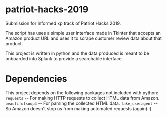 # patriot-hacks-2019
Submission for Informed xp track of Patriot Hacks 2019.

The script has uses a simple user interface made in Tkinter that accepts an Amazon product URL and uses it to scrape customer review data about that product.

This project is written in python and the data produced is meant to be onboarded into Splunk to provide a searchable interface.

# Dependencies
This project depends on the following packages not included with python:
`requests` -- For making HTTP requests to collect HTML data from Amazon.
`beautifulsoup4` -- For parsing the collected HTML data.
`fake_useragent` -- So Amazon doesn't stop us from making automated requests (again) :)
